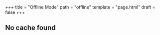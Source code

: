 +++
title = "Offline Mode"
path = "offline"
template = "page.html"
draft = false
+++

## No cache found
